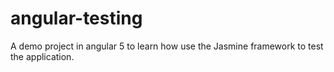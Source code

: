 # angular-testing
A demo project in angular 5 to learn how use the Jasmine framework to test the application.
